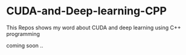 # CUDA-and-Deep-learning-CPP

This Repos shows my word about CUDA and deep learning using C++ programming

coming soon ..
